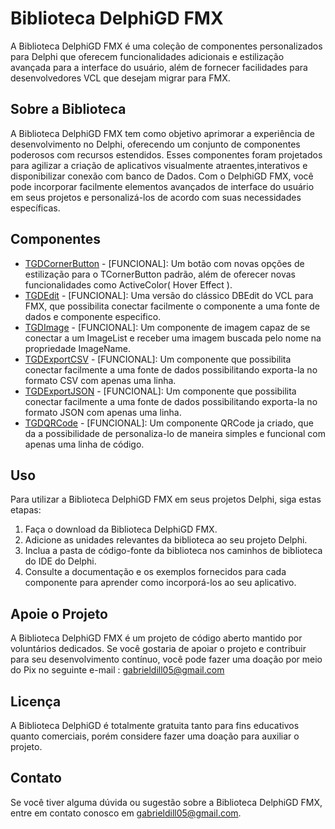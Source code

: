 # Biblioteca DelphiGD FMX

A Biblioteca DelphiGD FMX é uma coleção de componentes personalizados para Delphi que oferecem funcionalidades adicionais e estilização avançada para a interface do usuário, além de fornecer facilidades para desenvolvedores VCL que desejam migrar para FMX.

## Sobre a Biblioteca

A Biblioteca DelphiGD FMX tem como objetivo aprimorar a experiência de desenvolvimento no Delphi, oferecendo um conjunto de componentes poderosos com recursos estendidos. Esses componentes foram projetados para agilizar a criação de aplicativos visualmente atraentes,interativos e disponibilizar conexão com banco de Dados. Com o DelphiGD FMX, você pode incorporar facilmente elementos avançados de interface do usuário em seus projetos e personalizá-los de acordo com suas necessidades específicas.


## Componentes

- [TGDCornerButton]() - [FUNCIONAL]: Um botão com novas opções de estilização para o TCornerButton padrão, além de oferecer novas funcionalidades como ActiveColor( Hover Effect ).
- [TGDEdit]() - [FUNCIONAL]: Uma versão do clássico DBEdit do VCL para FMX, que possibilita conectar facilmente o componente a uma fonte de dados e componente especifico.
- [TGDImage]() - [FUNCIONAL]: Um componente de imagem capaz de se conectar a um ImageList e receber uma imagem buscada pelo nome na propriedade ImageName.
- [TGDExportCSV]() - [FUNCIONAL]: Um componente que possibilita conectar facilmente a uma fonte de dados possibilitando exporta-la no formato CSV com apenas uma linha.
- [TGDExportJSON]() - [FUNCIONAL]: Um componente que possibilita conectar facilmente a uma fonte de dados possibilitando exporta-la no formato JSON com apenas uma linha.
- [TGDQRCode]() - [FUNCIONAL]: Um componente QRCode ja criado, que da a possibilidade de personaliza-lo de maneira simples e funcional com apenas uma linha de código.

## Uso

Para utilizar a Biblioteca DelphiGD FMX em seus projetos Delphi, siga estas etapas:

1. Faça o download da Biblioteca DelphiGD FMX.
2. Adicione as unidades relevantes da biblioteca ao seu projeto Delphi.
3. Inclua a pasta de código-fonte da biblioteca nos caminhos de biblioteca do IDE do Delphi.
4. Consulte a documentação e os exemplos fornecidos para cada componente para aprender como incorporá-los ao seu aplicativo.

## Apoie o Projeto

A Biblioteca DelphiGD FMX é um projeto de código aberto mantido por voluntários dedicados. Se você gostaria de apoiar o projeto e contribuir para seu desenvolvimento contínuo, você pode fazer uma doação por meio do Pix no seguinte e-mail : [gabrieldill05@gmail.com](mailto:gabrieldill05@gmail.com)

## Licença

A Biblioteca DelphiGD é totalmente gratuita tanto para fins educativos quanto comerciais, porém considere fazer uma doação para auxiliar o projeto.

## Contato

Se você tiver alguma dúvida ou sugestão sobre a Biblioteca DelphiGD FMX, entre em contato conosco em [gabrieldill05@gmail.com](mailto:gabrieldill05@gmail.com).
